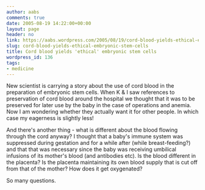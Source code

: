 ```yaml
---
author: aabs
comments: true
date: 2005-08-19 14:22:00+00:00
layout: page
header: no
link: https://aabs.wordpress.com/2005/08/19/cord-blood-yields-ethical-embryonic-stem-cells/
slug: cord-blood-yields-ethical-embryonic-stem-cells
title: Cord blood yields 'ethical' embryonic stem cells
wordpress_id: 136
tags:
- medicine
---
```


New scientist is carrying a story about the use of cord blood in the preparation of embryonic stem cells. When K & I saw references to preservation of cord blood around the hospital we thought that it was to be preserved for later use by the baby in the case of operations and anemia. Now I am wondering whether they actually want it for other people. In which case my eagerness is slightly less!

And there's another thing - what is different about the blood flowing through the cord anyway? I thought that a baby's immune system was suppressed during gestation and for a while after (while breast-feeding?) and that that was necessary since the baby was receiving umbilical infusions of its mother's blood (and antibodies etc). Is the blood different in the placenta? Is the placenta maintaining its own blood supply that is cut off from that of the mother? How does it get oxygenated?

So many questions.
